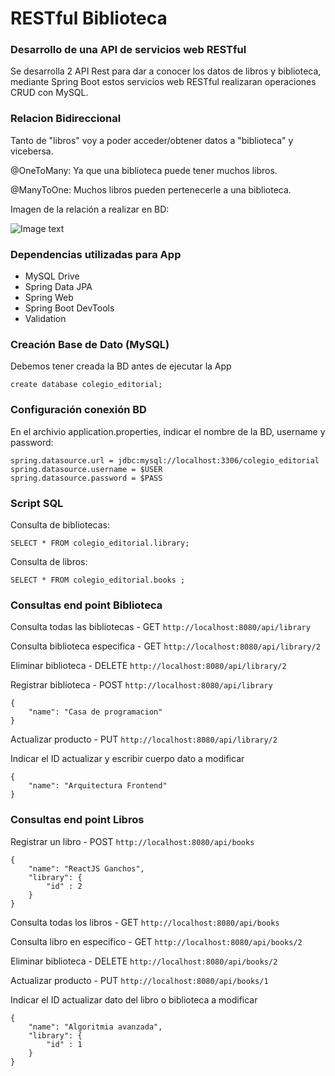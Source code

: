 # RESTful Biblioteca

### Desarrollo de una API de servicios web RESTful
Se desarrolla 2 API Rest para dar a conocer los datos de libros y biblioteca, mediante Spring Boot
estos servicios web RESTful realizaran operaciones CRUD con MySQL.


### Relacion Bidireccional
Tanto de "libros" voy a poder acceder/obtener datos a "biblioteca" y vicebersa.

@OneToMany: Ya que una biblioteca puede tener muchos libros.

@ManyToOne: Muchos libros pueden pertenecerle a una biblioteca.

Imagen de la relación a realizar en BD:

![Image text](https://github.com/yadevom/.../relacion_bd.png)

### Dependencias utilizadas para App
- MySQL Drive
- Spring Data JPA
- Spring Web
- Spring Boot DevTools
- Validation

### Creación Base de Dato (MySQL)
Debemos tener creada la BD antes de ejecutar la App
```
create database colegio_editorial;
```
### Configuración conexión BD
En el archivio application.properties, indicar el nombre de la BD, username y password:
```
spring.datasource.url = jdbc:mysql://localhost:3306/colegio_editorial 
spring.datasource.username = $USER
spring.datasource.password = $PASS
```
### Script SQL
Consulta de bibliotecas:
```
SELECT * FROM colegio_editorial.library;
```

Consulta de libros:
```
SELECT * FROM colegio_editorial.books ;
```

### Consultas end point Biblioteca
Consulta todas las bibliotecas - GET ```http://localhost:8080/api/library```

Consulta biblioteca especifica - GET ```http://localhost:8080/api/library/2```

Eliminar biblioteca - DELETE ```http://localhost:8080/api/library/2```

Registrar biblioteca - POST ```http://localhost:8080/api/library```
```
{
    "name": "Casa de programacion"
}
```
Actualizar producto - PUT ```http://localhost:8080/api/library/2```

Indicar el ID actualizar y escribir cuerpo dato a modificar
```
{
    "name": "Arquitectura Frontend"
}
```

### Consultas end point Libros
Registrar un libro - POST ```http://localhost:8080/api/books```
```
{
    "name": "ReactJS Ganchos",
    "library": {
        "id" : 2
    }
}
```

Consulta todas los libros - GET ```http://localhost:8080/api/books```

Consulta libro en especifico - GET ```http://localhost:8080/api/books/2```

Eliminar biblioteca - DELETE ```http://localhost:8080/api/books/2```


Actualizar producto - PUT ```http://localhost:8080/api/books/1```

Indicar el ID actualizar dato del libro o biblioteca a modificar
```
{
    "name": "Algoritmia avanzada",
    "library": {
        "id" : 1
    }
}
```

